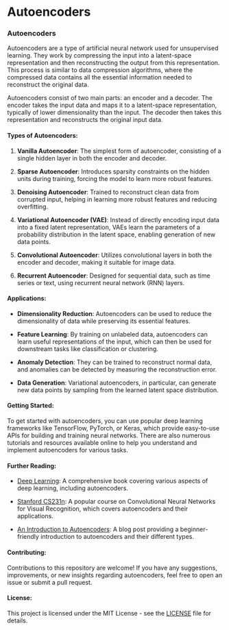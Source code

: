 # Autoencoders

### Autoencoders

Autoencoders are a type of artificial neural network used for unsupervised learning. They work by compressing the input into a latent-space representation and then reconstructing the output from this representation. This process is similar to data compression algorithms, where the compressed data contains all the essential information needed to reconstruct the original data.

Autoencoders consist of two main parts: an encoder and a decoder. The encoder takes the input data and maps it to a latent-space representation, typically of lower dimensionality than the input. The decoder then takes this representation and reconstructs the original input data.

#### Types of Autoencoders:

1. **Vanilla Autoencoder**: The simplest form of autoencoder, consisting of a single hidden layer in both the encoder and decoder.

2. **Sparse Autoencoder**: Introduces sparsity constraints on the hidden units during training, forcing the model to learn more robust features.

3. **Denoising Autoencoder**: Trained to reconstruct clean data from corrupted input, helping in learning more robust features and reducing overfitting.

4. **Variational Autoencoder (VAE)**: Instead of directly encoding input data into a fixed latent representation, VAEs learn the parameters of a probability distribution in the latent space, enabling generation of new data points.

5. **Convolutional Autoencoder**: Utilizes convolutional layers in both the encoder and decoder, making it suitable for image data.

6. **Recurrent Autoencoder**: Designed for sequential data, such as time series or text, using recurrent neural network (RNN) layers.

#### Applications:

- **Dimensionality Reduction**: Autoencoders can be used to reduce the dimensionality of data while preserving its essential features.
  
- **Feature Learning**: By training on unlabeled data, autoencoders can learn useful representations of the input, which can then be used for downstream tasks like classification or clustering.
  
- **Anomaly Detection**: They can be trained to reconstruct normal data, and anomalies can be detected by measuring the reconstruction error.
  
- **Data Generation**: Variational autoencoders, in particular, can generate new data points by sampling from the learned latent space distribution.

#### Getting Started:

To get started with autoencoders, you can use popular deep learning frameworks like TensorFlow, PyTorch, or Keras, which provide easy-to-use APIs for building and training neural networks. There are also numerous tutorials and resources available online to help you understand and implement autoencoders for various tasks.

#### Further Reading:

- [Deep Learning](https://www.deeplearningbook.org/): A comprehensive book covering various aspects of deep learning, including autoencoders.
  
- [Stanford CS231n](http://cs231n.stanford.edu/): A popular course on Convolutional Neural Networks for Visual Recognition, which covers autoencoders and their applications.

- [An Introduction to Autoencoders](https://www.jeremyjordan.me/autoencoders/): A blog post providing a beginner-friendly introduction to autoencoders and their different types.

#### Contributing:

Contributions to this repository are welcome! If you have any suggestions, improvements, or new insights regarding autoencoders, feel free to open an issue or submit a pull request.

#### License:

This project is licensed under the MIT License - see the [LICENSE](LICENSE) file for details.
